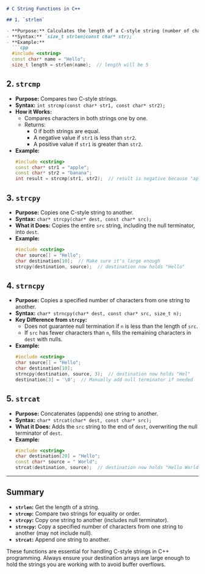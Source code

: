 

```markdown
# C String Functions in C++

## 1. `strlen`

- **Purpose:** Calculates the length of a C-style string (number of characters before the null terminator).
- **Syntax:** `size_t strlen(const char* str);`
- **Example:**
  ```cpp
  #include <cstring>
  const char* name = "Hello";
  size_t length = strlen(name);  // length will be 5
  ```

## 2. `strcmp`

- **Purpose:** Compares two C-style strings.
- **Syntax:** `int strcmp(const char* str1, const char* str2);`
- **How it Works:**
  - Compares characters in both strings one by one.
  - Returns:
    - 0 if both strings are equal.
    - A negative value if `str1` is less than `str2`.
    - A positive value if `str1` is greater than `str2`.
- **Example:**
  ```cpp
  #include <cstring>
  const char* str1 = "apple";
  const char* str2 = "banana";
  int result = strcmp(str1, str2);  // result is negative because "apple" < "banana"
  ```

## 3. `strcpy`

- **Purpose:** Copies one C-style string to another.
- **Syntax:** `char* strcpy(char* dest, const char* src);`
- **What it Does:** Copies the entire `src` string, including the null terminator, into `dest`.
- **Example:**
  ```cpp
  #include <cstring>
  char source[] = "Hello";
  char destination[10];  // Make sure it's large enough
  strcpy(destination, source);  // destination now holds "Hello"
  ```

## 4. `strncpy`

- **Purpose:** Copies a specified number of characters from one string to another.
- **Syntax:** `char* strncpy(char* dest, const char* src, size_t n);`
- **Key Difference from `strcpy`:**
  - Does not guarantee null termination if `n` is less than the length of `src`.
  - If `src` has fewer characters than `n`, fills the remaining characters in `dest` with nulls.
- **Example:**
  ```cpp
  #include <cstring>
  char source[] = "Hello";
  char destination[10];
  strncpy(destination, source, 3);  // destination now holds "Hel"
  destination[3] = '\0';  // Manually add null terminator if needed
  ```

## 5. `strcat`

- **Purpose:** Concatenates (appends) one string to another.
- **Syntax:** `char* strcat(char* dest, const char* src);`
- **What it Does:** Adds the `src` string to the end of `dest`, overwriting the null terminator of `dest`.
- **Example:**
  ```cpp
  #include <cstring>
  char destination[20] = "Hello";
  const char* source = " World";
  strcat(destination, source);  // destination now holds "Hello World"
  ```

---

## Summary

- **`strlen`:** Get the length of a string.
- **`strcmp`:** Compare two strings for equality or order.
- **`strcpy`:** Copy one string to another (includes null terminator).
- **`strncpy`:** Copy a specified number of characters from one string to another (may not include null).
- **`strcat`:** Append one string to another.

These functions are essential for handling C-style strings in C++ programming. Always ensure your destination arrays are large enough to hold the strings you are working with to avoid buffer overflows.
```

